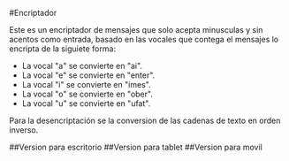 #Encriptador
<p>
Este es un encriptador de  mensajes que solo acepta minusculas y sin acentos como entrada, basado en las vocales que contega el mensajes lo  encripta de la siguiete forma:
</p>

- La vocal "a"  se convierte en  "ai".
- La vocal "e"  se convierte en  "enter".
- La vocal "i"  se convierte en  "imes".
- La vocal "o"  se convierte en  "ober".
- La vocal "u"  se convierte en  "ufat".

<p>
Para la desencriptación  se la conversion de las cadenas de texto en orden inverso.
</p>
##Version para escritorio
##Version para tablet
##Version para movil
